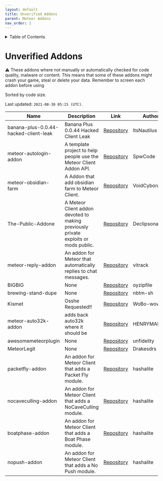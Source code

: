 ```yaml
---
layout: default
title: Unverified Addons
parent: Meteor Addons
nav_order: 1
---
```


<!-- START doctoc generated TOC please keep comment here to allow auto update -->
<!-- DON'T EDIT THIS SECTION, INSTEAD RE-RUN doctoc TO UPDATE -->
<details>
<summary>Table of Contents</summary>

- [Unverified Addons](#unverified-addons)

</details>
<!-- END doctoc generated TOC please keep comment here to allow auto update -->

# Unverified Addons
<div class="text-yellow-200">
⚠ These addons where not manually or automatically checked for code quality, malware or content. This means that some of these addons might crash your game, steal or delete your data. Remember to screen each addon before using
</div>

Sorted by code size.

Last updated: `2021-08-30 05:15 (UTC)`.

| Name | Description | Link | Authors |
| --- | --- | --- | --- |
| banana-plus-0.0.44-hacked-client-leak | Banana Plus 0.0.44 Hacked Client Leak | [Repository](https://github.com/ItsNautilus/banana-plus-0.0.44-hacked-client-leak) | ItsNautilus |
| meteor-autologin-addon | A template project to help people use the Meteor Client Addon API. | [Repository](https://github.com/SpwCode/meteor-autologin-addon) | SpwCode |
| meteor-obsidian-farm | A Addon that add obsidian farm to Meteor Client. | [Repository](https://github.com/VoidCyborg/meteor-obsidian-farm) | VoidCyborg |
| The-Public-Addone | A Meteor Client addon devoted to making previously private exploits or mods public. | [Repository](https://github.com/Declipsonator/The-Public-Addone) | Declipsonator |
| meteor-reply-addon | An addon for Meteor that automatically replies to chat messages. | [Repository](https://github.com/vitrack/meteor-reply-addon) | vitrack |
| BIGBIG | None | [Repository](https://github.com/oyzipfile/BIGBIG) | oyzipfile |
| brewing-stand-dupe | None | [Repository](https://github.com/nbtm-sh/brewing-stand-dupe) | nbtm-sh |
| Kismet | Osshe Requested!! | [Repository](https://github.com/WoBo-wow/Kismet) | WoBo-wow |
| meteor-auto32k-addon | adds back auto32k where it should be | [Repository](https://github.com/HENRYMARTIN5/meteor-auto32k-addon) | HENRYMARTIN5 |
| awesomemeteorplugin | None | [Repository](https://github.com/unfidelity/awesomemeteorplugin) | unfidelity |
| MeteorLegit | None | [Repository](https://github.com/Drakesdrs/MeteorLegit) | Drakesdrs |
| packetfly-addon | An addon for Meteor Client that adds a Packet Fly module. | [Repository](https://github.com/hashalite/packetfly-addon) | hashalite |
| nocaveculling-addon | An addon for Meteor Client that adds a NoCaveCulling module. | [Repository](https://github.com/hashalite/nocaveculling-addon) | hashalite |
| boatphase-addon | An addon for Meteor Client that adds a Boat Phase module. | [Repository](https://github.com/hashalite/boatphase-addon) | hashalite |
| nopush-addon | An addon for Meteor Client that adds a No Push module. | [Repository](https://github.com/hashalite/nopush-addon) | hashalite |